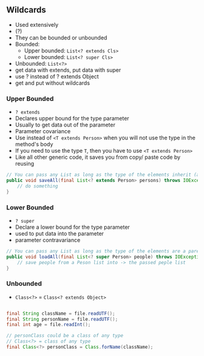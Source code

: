## Wildcards

- Used extensively
- (?)
- They can be bounded or unbounded
- Bounded:
  - Upper bounded: `List<? extends Cls>`
  - Lower bounded: `List<? super Cls>`
- Unbounded: `List<?>`
- get data with extends, put data with super
- use ? instead of ? extends Object
- get and put without wildcards

### Upper Bounded

- `? extends`
- Declares upper bound for the type parameter
- Usually to get data out of the parameter
- Parameter covariance
- Use instead of `<T extends Person>` when you will not use the type in the method's body
- If you need to use the type `T`, then you have to use `<T extends Person>`
- Like all other generic code, it saves you from copy/ paste code by reusing

```java
// You can pass any List as long as the type of the elements inherit (are subclass) the Person class OR are a Person
public void saveAll(final List<? extends Person> persons) throws IOException {
    // do something
}
```

### Lower Bounded

- `? super`
- Declare a lower bound for the type parameter
- used to put data into the parameter
- parameter contravariance

```java
// You can pass any List as long as the type of the elements are a parent of the Person class (Objects, etc)
public void loadAll(final List<? super Person> people) throws IOException {
    // save people from a Peson list into -> the passed peple list
}
```

### Unbounded

- `Class<?>` = `Class<? extends Object>`

```java

final String className = file.readUTF();
final String personName = file.readUTF();
final int age = file.readInt();

// personClass could be a class of any type
// Class<?> = class of any type
final Class<?> personClass = Class.forName(className);
```
